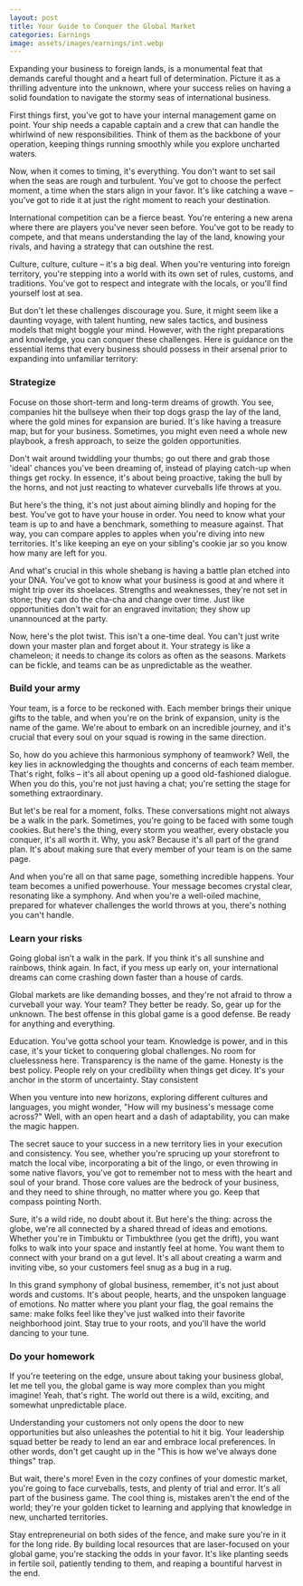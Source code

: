 ```yaml
---
layout: post
title: Your Guide to Conquer the Global Market
categories: Earnings
image: assets/images/earnings/int.webp
---
```


Expanding your business to foreign lands, is a monumental feat that demands careful thought and a heart full of determination. Picture it as a thrilling adventure into the unknown, where your success relies on having a solid foundation to navigate the stormy seas of international business.

First things first, you've got to have your internal management game on point. Your ship needs a capable captain and a crew that can handle the whirlwind of new responsibilities. Think of them as the backbone of your operation, keeping things running smoothly while you explore uncharted waters.

Now, when it comes to timing, it's everything. You don't want to set sail when the seas are rough and turbulent. You've got to choose the perfect moment, a time when the stars align in your favor. It's like catching a wave – you've got to ride it at just the right moment to reach your destination.

International competition can be a fierce beast. You're entering a new arena where there are players you've never seen before. You've got to be ready to compete, and that means understanding the lay of the land, knowing your rivals, and having a strategy that can outshine the rest.

Culture, culture, culture – it's a big deal. When you're venturing into foreign territory, you're stepping into a world with its own set of rules, customs, and traditions. You've got to respect and integrate with the locals, or you'll find yourself lost at sea.

But don't let these challenges discourage you. Sure, it might seem like a daunting voyage, with talent hunting, new sales tactics, and business models that might boggle your mind. However, with the right preparations and knowledge, you can conquer these challenges.
Here is guidance on the essential items that every business should possess in their arsenal prior to expanding into unfamiliar territory:

### Strategize
Focuse on those short-term and long-term dreams of growth. You see, companies hit the bullseye when their top dogs grasp the lay of the land, where the gold mines for expansion are buried. It's like having a treasure map, but for your business. Sometimes, you might even need a whole new playbook, a fresh approach, to seize the golden opportunities.

Don't wait around twiddling your thumbs; go out there and grab those 'ideal' chances you've been dreaming of, instead of playing catch-up when things get rocky. In essence, it's about being proactive, taking the bull by the horns, and not just reacting to whatever curveballs life throws at you.

But here's the thing, it's not just about aiming blindly and hoping for the best. You've got to have your house in order. You need to know what your team is up to and have a benchmark, something to measure against. That way, you can compare apples to apples when you're diving into new territories. It's like keeping an eye on your sibling's cookie jar so you know how many are left for you.

And what's crucial in this whole shebang is having a battle plan etched into your DNA. You've got to know what your business is good at and where it might trip over its shoelaces. Strengths and weaknesses, they're not set in stone; they can do the cha-cha and change over time. Just like opportunities don't wait for an engraved invitation; they show up unannounced at the party.

Now, here's the plot twist. This isn't a one-time deal. You can't just write down your master plan and forget about it. Your strategy is like a chameleon; it needs to change its colors as often as the seasons. Markets can be fickle, and teams can be as unpredictable as the weather. 

### Build your army
Your team, is a force to be reckoned with. Each member brings their unique gifts to the table, and when you're on the brink of expansion, unity is the name of the game. We're about to embark on an incredible journey, and it's crucial that every soul on your squad is rowing in the same direction.

So, how do you achieve this harmonious symphony of teamwork? Well, the key lies in acknowledging the thoughts and concerns of each team member. That's right, folks – it's all about opening up a good old-fashioned dialogue. When you do this, you're not just having a chat; you're setting the stage for something extraordinary.

But let's be real for a moment, folks. These conversations might not always be a walk in the park. Sometimes, you're going to be faced with some tough cookies. But here's the thing, every storm you weather, every obstacle you conquer, it's all worth it. Why, you ask? Because it's all part of the grand plan. It's about making sure that every member of your team is on the same page.

And when you're all on that same page, something incredible happens. Your team becomes a unified powerhouse. Your message becomes crystal clear, resonating like a symphony. And when you're a well-oiled machine, prepared for whatever challenges the world throws at you, there's nothing you can't handle.

### Learn your risks
Going global isn’t a walk in the park. If you think it's all sunshine and rainbows, think again. In fact, if you mess up early on, your international dreams can come crashing down faster than a house of cards.

Global markets are like demanding bosses, and they're not afraid to throw a curveball your way. Your team? They better be ready. So, gear up for the unknown. The best offense in this global game is a good defense. Be ready for anything and everything.

Education. You've gotta school your team. Knowledge is power, and in this case, it's your ticket to conquering global challenges. No room for cluelessness here. Transparency is the name of the game. Honesty is the best policy. People rely on your credibility when things get dicey. It's your anchor in the storm of uncertainty.
Stay consistent

When you venture into new horizons, exploring different cultures and languages, you might wonder, "How will my business's message come across?" Well, with an open heart and a dash of adaptability, you can make the magic happen. 

The secret sauce to your success in a new territory lies in your execution and consistency. You see, whether you're sprucing up your storefront to match the local vibe, incorporating a bit of the lingo, or even throwing in some native flavors, you've got to remember not to mess with the heart and soul of your brand. Those core values are the bedrock of your business, and they need to shine through, no matter where you go. Keep that compass pointing North.

Sure, it's a wild ride, no doubt about it. But here's the thing: across the globe, we're all connected by a shared thread of ideas and emotions. Whether you're in Timbuktu or Timbukthree (you get the drift), you want folks to walk into your space and instantly feel at home. You want them to connect with your brand on a gut level. It's all about creating a warm and inviting vibe, so your customers feel snug as a bug in a rug.

In this grand symphony of global business, remember, it's not just about words and customs. It's about people, hearts, and the unspoken language of emotions. No matter where you plant your flag, the goal remains the same: make folks feel like they've just walked into their favorite neighborhood joint. Stay true to your roots, and you'll have the world dancing to your tune.

### Do your homework
If you're teetering on the edge, unsure about taking your business global, let me tell you, the global game is way more complex than you might imagine! Yeah, that's right. The world out there is a wild, exciting, and somewhat unpredictable place.

Understanding your customers not only opens the door to new opportunities but also unleashes the potential to hit it big. Your leadership squad better be ready to lend an ear and embrace local preferences.  In other words, don't get caught up in the "This is how we've always done things" trap.

But wait, there's more! Even in the cozy confines of your domestic market, you're going to face curveballs, tests, and plenty of trial and error. It's all part of the business game. The cool thing is, mistakes aren't the end of the world; they're your golden ticket to learning and applying that knowledge in new, uncharted territories.

Stay entrepreneurial on both sides of the fence, and make sure you're in it for the long ride. By building local resources that are laser-focused on your global game, you're stacking the odds in your favor. It's like planting seeds in fertile soil, patiently tending to them, and reaping a bountiful harvest in the end. 


